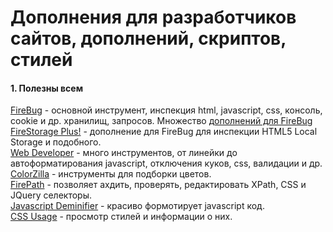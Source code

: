 # Дополнения для разработчиков сайтов, дополнений, скриптов, стилей

#### 1. Полезны всем

[FireBug](https://addons.mozilla.org/en-US/firefox/addon/firebug) - основной инструмент, инспекция html, javascript, css, консоль, cookie и др. хранилищ, запросов. Множество [дополнений для FireBug](http://getfirebug.com/wiki/index.php/Firebug_Extensions) <br>
[FireStorage Plus!](https://addons.mozilla.org/en-US/firefox/addon/firestorage-plus) - дополнение для FireBug для инспекции HTML5 Local Storage и подобного. <br>
[Web Developer](https://addons.mozilla.org/en-US/firefox/addon/web-developer/) - много инструментов, от линейки до автоформатирования javascript, отключения куков, css, валидации и др. <br>
[ColorZilla](https://addons.mozilla.org/en-US/firefox/addon/colorzilla) - инструменты для подборки цветов. <br>
[FirePath](https://addons.mozilla.org/en-US/firefox/addon/firepath) - позволяет ахдить, проверять, редактировать XPath, CSS и JQuery селекторы. <br>
[Javascript Deminifier](https://addons.mozilla.org/en-US/firefox/addon/javascript-deminifier/) - красиво формотирует javascript код. <br>
[CSS Usage](https://addons.mozilla.org/en-US/firefox/addon/css-usage/) - просмотр стилей и информации о них. <br>

